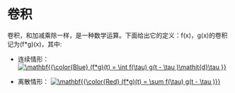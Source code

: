 # 卷积

卷积，和加减乘除一样，是一种数学运算。下面给出它的定义：f(x)，g(x)的卷积记为(f\*g)(x)，其中:

* 连续情形：<a href="https://www.codecogs.com/eqnedit.php?latex=\mathbf{{\color{Blue}&space;(f*g)(t)&space;=&space;\int&space;f(\tau)&space;g(t&space;-&space;\tau&space;)\mathit{d}\tau&space;}}" target="_blank"><img src="https://latex.codecogs.com/gif.latex?\mathbf{{\color{Blue}&space;(f*g)(t)&space;=&space;\int&space;f(\tau)&space;g(t&space;-&space;\tau&space;)\mathit{d}\tau&space;}}" title="\mathbf{{\color{Blue} (f*g)(t) = \int f(\tau) g(t - \tau )\mathit{d}\tau }}" /></a>

* 离散情形： <a href="https://www.codecogs.com/eqnedit.php?latex=\mathbf{{\color{Red}&space;(f*g)(t)&space;=&space;\sum&space;f(\tau)&space;g(t&space;-&space;\tau&space;)}}" target="_blank"><img src="https://latex.codecogs.com/gif.latex?\mathbf{{\color{Red}&space;(f*g)(t)&space;=&space;\sum&space;f(\tau)&space;g(t&space;-&space;\tau&space;)}}" title="\mathbf{{\color{Red} (f*g)(t) = \sum f(\tau) g(t - \tau )}}" /></a>





